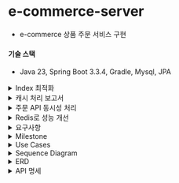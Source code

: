 # e-commerce-server
- e-commerce 상품 주문 서비스 구현

#### 기술 스택
- Java 23, Spring Boot 3.3.4, Gradle, Mysql, JPA

<details>
    <summary>Index 최적화</summary>

### 배경 및 목적
- 자주 조회하는 쿼리와 복잡한 쿼리의 조회 성능을 개선하기 위해 적절한 Index를 적용하려고 한다. 자주 조회하는 쿼리 예시로 장바구니 조회 API를 설정하고, Index 적용 전후의 성능을 비교했다.

### 테스트 준비
- Index 적용에 앞서, userId가 1번인 사용자에게 1,000건의 장바구니 데이터를 추가 하였고, 페이지네이션 처리를 구현했다.

<details>
    <summary>참고: index explain 칼럼에 대해서</summary>

1. id
- 각 쿼리 단계에 고유한 식별자를 부여
- id 값이 클수록 먼저 실행되는 하위 쿼리를 나타내며, 값이 같다면 동시에 실행
2. select_type
- 쿼리의 유형
- 일반적인 값으로는 SIMPLE(단순 쿼리), PRIMARY(기본 쿼리), SUBQUERY(서브쿼리), DERIVED(파생 테이블) 등
3. table
- EXPLAIN이 분석하는 테이블의 이름
4. partitions
- 쿼리에서 접근하는 파티션을 나타낸다.
- 파티셔닝된 테이블에서만 표시
5. type
- 조인 유형을 나타내며, 쿼리 성능을 분석하는 데 중요한 역할을 한다.
- 주된 유형
  - **ALL: 전체 테이블 스캔** 
  - **INDEX: 인덱스 전체 스캔**
  - **RANGE: 범위 조건을 이용한 스캔**
  - **REF: 특정 값으로 조회된 경우**
  - EQ_REF: 조인된 테이블에서 한 번만 조회
  - CONST: 상수처럼 인식하여 단일 행을 조회
6. possible_keys
- MySQL이 사용할 수 있는 인덱스의 목록
- 인덱스를 추가하거나 쿼리 최적화가 필요한지 판단하는 데 유용하다.
7. key
- MySQL이 실제로 선택한 인덱스를 나타낸다.
- NULL일 경우 인덱스를 사용하지 않고 전체 테이블 스캔이 발생한다.
8. key_len
- 사용된 인덱스의 길이를 나타내며, 인덱스를 사용한 정도를 파악할 수 있다.
- 일반적으로 key_len 값이 작을수록 성능이 좋다
9. ref
- 쿼리에서 특정 조건이 인덱스와 어떻게 매칭되는지를 나타낸다.
- 일반적으로 어떤 컬럼 또는 상수가 인덱스 조건에 매칭되는지 보여준다
10.	rows
- MySQL이 필터링 없이 조회할 예상 행 수
- 이 값이 클수록 쿼리 성능이 저하될 가능성이 높다
11.	filtered
- WHERE 조건에 의해 필터링된 예상 비율(%)을 나타낸다.
- 100은 모든 행이 필터링됨을 의미
12.	Extra
- 추가적인 정보
- 주요 값
  - Using index: 인덱스를 통해 필요한 정보가 모두 조회됨.
  - Using where: WHERE 조건이 필요함.
  - Using temporary: 임시 테이블을 사용.
  - Using filesort: 파일 정렬을 사용해 추가 작업 필요.

</details>

### 1. 자주 조회되는 쿼리: 장바구니 조회
```sql
select cart_item.id, cart_item.cart_id, cart_item.product_id, cart_item.quantity
from cart_item
where cart_item.cart_id = 1
limit 20
```

### Index 생성 전 성능 분석
#### cart_item - index
```sql
show index from cart_item
```
![index_1.png](docs/index/index_1.png)

#### explain
![img_11.png](docs/index/index_15.png)
![index_2.png](docs/index/index_2.png)

#### execute
![index_3.png](docs/index/index_3.png)

#### 분석 결과
- Index가 없어서 전체 테이블 스캔이 발생 했으며, 실행 시간이 약 8ms로 측정되었다.

### Index 생성
- Index를 적용하여 cart_id 기준으로 빠른 조회가 가능하게 설정하였다.
```sql
create index cart_item_cart_id_index
    on cart_item (cart_id);
```

### Index 생성 후 성능 분석

#### index
![index_4.png](docs/index/index_4.png)

#### explain
![img_10.png](docs/index/index_14.png)
![index_5.png](docs/index/index_5.png)

#### execute
![index_6.png](docs/index/index_6.png)

#### 분석 결과
- `cart_item_cart_id_index` Index를 통한 쿼리 조회가 수행되었고, 실행 시간이 약 4ms로 줄었다.

### 결과 비교 및 최종 분석
| 항목        | Index 생성 전 | Index 생성 후 |
|-----------|----------|----------|
| 전체 테이블 스캔 | 발생       | 미발생      |
| 실행 시간     | 8ms      | 4ms      |

- 결론: cart_item 테이블에 cart_item_cart_id_index Index를 추가한 결과, 전체 테이블 스캔이 발생하지 않았고, 쿼리 성능이 약 50% 개선되었다.

--- 

### 2. (해당 프로젝트 기준) 복잡한 쿼리: 베스트 상품 조회
```sql
select oi.product_id
from order_item oi
where oi.created_at >= now() - interval 3 day
group by oi.product_id order by count(oi.product_id) desc limit 5
```

### Index 생성 전 성능 분석
#### order_item - index
```sql
show index from cart_item
```
![index_7.png](docs/index/index_7.png)

#### explain
![img_12.png](docs/index/index_16.png)
![index_8.png](docs/index/index_8.png)

#### execute
![index_9.png](docs/index/index_9.png)

#### 분석 결과
- Index가 없어서 전체 테이블 스캔이 발생 했으며, 실행 시간이 약 14ms로 측정되었다.

### Index 생성
- Index를 적용하여 created_at, product_id 기준으로 빠른 조회가 가능하게 설정하였다.
  - Index 생성 근거
    - created_at: 먼저 날짜 필드를 인덱스의 첫 번째 칼럼으로 설정해서 최근 3일 데이터를 빠르게 필터링해서 조회한다.
    - product_id: `group by` 및 `order by` 연산을 최적화하여 자주 조회되는 상위 5개 제품을 효율적으로 추출할 수 있다.
```sql
create index idx_order_item_created_at_product_id on order_item (created_at, product_id);
```

### Index 생성 후 성능 분석

#### index
![index_10.png](docs/index/index_10.png)

#### explain
![index_13.png](docs/index/index_13.png)
![index_11.png](docs/index/index_11.png)

#### execute
![index_12.png](docs/index/index_12.png)

#### 분석 결과
- `idx_order_item_created_at_product_id` Index를 통한 쿼리 조회가 수행되었고, 실행 시간이 약 6ms로 줄었다.

### 결과 비교 및 최종 분석
| 항목        | Index 생성 전 | Index 생성 후 |
|-----------|------------|------------|
| 전체 테이블 스캔 | 발생         | 미발생        |
| 실행 시간     | 14ms       | 6ms        |

- 결론: order_item 테이블에 idx_order_item_created_at_product_id Index를 추가한 결과, 전체 테이블 스캔이 발생하지 않았고, 쿼리 성능이 약 57% 개선되었다.


</details>

<details>
    <summary>캐시 처리 보고서</summary>

### 1. 개요
- 조회 시간이 오래 걸리는 쿼리를 분석하여 캐싱을 통해 성능을 최적화 하고자 한다. 
- 캐싱이 필요한 쿼리와 스프링부트 인메모리 캐시를 통한 성능 개선 방안을 제시하여 효율적인 개선을 해본다
- 또한, 다중 인스턴스 환경에서도 인메모리 캐시로 일관성 유지가 가능한 이유와 제한 사항을 설명한다

### 2. 베스트 상품 조회 API 캐싱 적용
2.1 API 개요
- API 기능: 베스트 상품 조회 API는 주문 개수를 기준으로 상위 5개의 상품 통계 데이터를 조회하여 반환한다.
- 사용 위치: 베스트 상품 영역은 메인 페이지에 배치되어 있어, 사용자들이 페이지를 방문할 때마다 호출될 가능성이 높다.

2.2 캐싱 적용 이유
- 트래픽 부담 완화: 메인 페이지에 공통적으로 노출되는 영역이기 때문에 API 호출 빈도가 높아질 가능성이 크다. 이를 통해 불필요한 데이터베이스 부하를 줄일 수 있다.
- 실시간 정확도 요구 사항 완화: 베스트 상품 영역은 반드시 매 초마다 실시간 데이터로 보여줄 필요가 없다고 가정한다. 따라서 약간의 시차가 발생해도 사용자 경험에 큰 영향을 미치지 않으므로, 5분 주기로 데이터를 갱신해도 충분히 요구 사항을 충족할 수 있다.
- 효율적인 리소스 사용: 캐싱을 통해 동일한 데이터 요청을 줄임으로써 서버 자원의 효율성을 높이고 응답 속도를 개선한다.

2.3 캐싱 적용 방안
- 캐시 저장소: Spring Boot의 인메모리 캐시를 사용하여 캐싱 데이터를 저장한다. 다중 인스턴스 환경에서도 일정 수준의 일관성을 유지하도록 TTL을 설정하고, 약간의 시차를 허용하여 데이터를 갱신한다.
> 스프링에서 로컬 캐시 구현을 위해 여러가지 옵션(ConcurrentHashMap, Caffeine, ehcache, Guava 등)이 있는데 그 중에서 caffeine 라이브러리를 선택했다.
> 
> **선택 근거** 
> 
> 스프링에서 기본으로 사용되는 캐시는 ConcurrentMapCache인데 TTL 설정을 위해서는 직접 구현해야 한다. 오로지 TTL 구현 때문에 caffeine 라이브러리를 선택하고 싶지 않았으나 성능 차이도 크게 있어 caffeine을 선택했다. 
> ![img_1.png](docs/caffeine-benchmark-2.png)
> ![img.png](docs/caffeine-benchmark-1.png)
- TTL(Time-to-Live): 5분으로 설정하여 데이터가 5분마다 갱신되도록 한다. 이 주기는 서버 리소스 최적화와 사용자 경험을 균형 있게 맞추기 위해 설정되었다.

2.4 외부의 중앙 캐시를 사용하지 않고 인메모리 캐시를 사용한 이유

**1. 데이터 실시간 정확도에 대한 요구가 낮음**
- 베스트 상품과 같은 데이터는 최신성이 요구되지만 완전한 실시간 일관성이 필요하지 않기 때문에, TTL을 설정한 인메모리 캐시로도 충분히 성능을 향상할 수 있다.

**2. 외부 의존성 최소화 및 비용 절감**
- Redis같은 외부 분산 캐시 서버를 추가로 도입할 경우 운영 비용이 증가하고, 인프라 관리도 복잡해진다.

**3. 낮은 시스템 부하와 간단한 구성 요구**
- 인메모리 캐시는 빠르게 접근할 수 있어 간단한 구성으로도 높은 성능을 제공할 수 있다.
- 특히 다중 인스턴스에서 트래픽 부하가 낮거나 캐시 데이터 일관성에 민감하지 않은 경우, 별도의 분산 캐시를 도입하는 것보다 인메모리 캐시로 성능을 높이는 것이 더 실용적이다.

**4. 캐시 갱신 주기를 통한 자연스러운 데이터 동기화**
- 인메모리 캐시에 TTL을 5분으로 설정하여 데이터가 주기적으로 갱신되도록 하면, 데이터 동기화 문제를 어느 정도 해결할 수 있다.
- 각 인스턴스가 독립적으로 캐싱하고, TTL로 자동 갱신을 적용하므로 데이터가 일관되게 갱신된다. 이 방식은 다중 인스턴스 환경에서 데이터 일관성 유지의 간단한 방법으로, 캐시 동기화 요구가 낮은 시스템에 효과적이다.

2.5 성능
> JMeter 부하테스트 도구를 활용해서 성능을 측정했음 

시나리오: 1000명이 1초 안에 1000번 베스트 상품 조회 API 요청
- 캐싱 적용 전
    - 최대 응답 시간 808ms
    - 평균 응답 시간 340ms
    - 1000번의 데이터베이스 부하
![img.png](docs/before-cache.png)
- 캐싱 적용 후
  - 최대 응답 시간 5ms
  - 평균 응답 시간 1ms
  - 데이터베이스 부하 감소
![img.png](docs/after-cache.png)
![img.png](docs/best-api-after-caching-log.png)
### 3. 성능 개선 효과 분석
- 기대 효과: 캐싱 적용으로 인한 응답 시간 단축과 함께, API 호출 빈도 감소로 데이터베이스의 부하가 줄어들어 시스템 전체 성능이 개선될 것으로 예상된다. 이를 통해 사용자에게 더 빠르고 안정적인 서비스 경험을 제공할 수 있다.
- 약간의 데이터 시차 허용: 5분 TTL을 설정한 인메모리 캐시 사용으로 인해 인스턴스 간 데이터 갱신이 완벽히 일치하지 않더라도, 실시간 정확도가 크게 요구되지 않는 서비스 특성상 사용자 경험에 문제를 일으키지 않는다.

### 4. 결론 및 향후 계획
- 본 보고서에서는 베스트 상품 조회 API에 인메모리 캐싱을 적용하여 성능을 개선하는 방안을 제시했다. 추후 실제 성능 지표를 확인하고 필요시 TTL 주기를 조정하거나 다른 캐싱 전략(예: 분산 캐시, 메시지 브로커 활용)을 검토할 예정이다.

</details>

<details>
    <summary>주문 API 동시성 처리</summary>

### 시나리오: [주문] 1000명이 재고 100개 있는 상품 동시 구매 요청
- 1000명이 재고 100개 있는 상품을 동시에 구매 요청하는 상황은 "**충돌이 빈번하게**" 일어나는 상황이기 때문에 비관적락으로 구현했다.
  - **만약에 낙관적락으로 구현하면?**
    - 최초 커밋 1명은 통과하고 버전을 변경한다. 
    - 그리고 이후의 남은 999명은 업데이트 시점에 버전이 변경됐기 때문에 취소되고 애플리케이션 오류 처리 로직에 따라 다시 재시도 요청을 해야한다. 
    - 그리고 다음 한 명이 요청을 처리하게 되고 남은 998명은 다시 새로운 버전을 읽고 재시도를 해야한다... (반복)
- 비관적락이 정상적으로 걸려 오차 없이 90% 실패한 걸 확인할 수 있었음

### 비관적락
summary report 
![img.png](docs/lock-summary-report.png)

aggregate report
![img_1.png](docs/lock-aggregate-report.png)

response time graph
![img_2.png](docs/lock-reponse-time-graph.png)


### 낙관적락과 비관적락 그리고 분산락
"동시에 데이터를 수정하는 일이 빈번하게 일어나는가?"
- 일반적으로 적다면 낙관적락, 많다면 비관적락을 사용한다
  - 낙관적락으로 우선 구현하고 충돌이 많이 발생한다면 비관적락
  - 그리고 분산 환경에서의 문제, DB 부하의 의존성을 줄이기 위해 Zookeeper, Redis를 이용한 분산락을 고려할 수 있음

#### 낙관적락
- 충돌이 적다는 가정 하에 데이터 접근 시 잠금을 걸지 않음. 대신 데이터 업데이트할 때 버전 정보를 비교해서 충돌이 발생 했는지 확인한다.
- **낙관적락은 단순히 충돌을 감지할 뿐이다.**
  - 동시 요청이 왔을 때 최초 커밋 외에 그 이후 커밋도 반영되어야 한다면 추가적인 핸들링이 필요하다.
- 장점
  - 데이터베이스 레벨에서의 락인 비관적락과는 달리 낙관적락은 애플리케이션 레벨에서의 락이기 때문에 성능적인 측면에서 이점이 있음
- 단점
  - 재시도 로직을 직접 작성해야 함
  - 충돌이 많아짐에 따라 비용이 증가한다.
    - 충돌이 빈번하게 일어나는 상황에서 낙관적락을 사용하게 된다면 모든 요청이 완료될 때까지 재시도를 수행한다. 따라서 데이터베이스에 많은 요청을 보내게 된다.
    - 충돌이 많아짐 -> race condition(둘 이상의 스레드가 데이터에 접근함으로써 생기는 문제)이 빈번하게 발생하는 것을 의미

#### 비관적락
- 출돌이 발생할 확률이 높다고 가정하고 데이터에 액세스 하기 전에 먼저 락을 걸어 충돌을 예방하는 방식
- DB 트랜잭션을 이용해서 충돌을 예방하는 것
- 트랜잭션이 시작될 때 데이터베이스 레벨에서 shared lock 또는 exclusive lock을 걸고 시작하는 방법
  - shared lock이 잡혀 있으면?
    - a 트랜잭션에서 shared lock을 먼저 잡았다면 b 트랜잭션에서는 수정하지 못함
      - a 트랜잭션이 종료(commit)되어야 b 트랜잭션에서 수정할 수 있음
  - exclusive lock이 잡혀 있으면?
    - a 트랜잭션에서 exclusive lock을 먼저 잡았다면 b 트랜잭션이서는 읽지도 못함
      - a 트랜잭션이 종료(commit)되어야 b 트랜잭션에서 읽을 수 있음
- 장점
  - 데이터에 대한 접근을 제어하기 때문에 데이터의 일관성과 무결성을 강력하게 보장할 수 있다
- 단점
  - 데이터베이스 락 자체가 비용이다.
  - 잠금을 설정한 상태에서 해당 트랜잭션의 작업이 오래 걸리면 다른 트랜잭션들이 대기하게 되어 시스템 성능이 저하될 수 있다.

#### 분산락
- 분산 환경에서 여러 대의 서버와 여러 데이터베이스 간의 동시성을 관리하는데 사용(분산 환경에서만 사용할 수 있는 건 아님)
- 왜 분산 환경에서 비관적락보다는 분산락을 쓰는 게 효과적일까?
  - 성능 저하: 분산된 서버와 네트워크 사이에 비관적 락을 사용하면 락 설정 및 해제 과정이 지연될 수 있어 성능이 저하될 수 있다. 
  - 데드락: 한 서버가 락을 걸고 다른 서버들도 동일한 데이터에 접근하려 하면 서로 기다리면서 멈추는 데드락이 발생할 수 있다.
  - 네트워크 문제: 네트워크가 일시적으로 끊기는 경우, 한 서버가 락을 걸어도 다른 서버는 모를 수도 있다. 이로 인해 동시에 같은 데이터를 수정하게 되어 데이터 불일치 문제가 발생할 수 있다.
</details>

<details>
    <summary>Redis로 성능 개선</summary>

- 재고 조회 시 비관적락이 걸려 있어 대기 시간이 발생하고, 데이터베이스 부하 문제가 있음
- 따라서 상품 재고 정보를 캐싱 처리를 하고 비관적락에서 분산락으로 개선해보려고 한다.
- Redis를 활용함으로써 멀티 인스턴스 환경에서도 재고 관리가 되고, 데이터베이스 부하도 많이 줄 것으로 예상이 된다. 

</details> 

<details>
    <summary>요구사항</summary>

### Requirements
- 아래 4가지 API 구현
    - 포인트 충전 / 조회 API
    - 상품 조회 API
    - 주문 / 결제 API
    - 인기 판매 상품 조회 API
- 단위 테스트 작성 
- 멀티 인스턴스 환경 및 동시성 이슈 고려 

### API Specs

1️⃣**잔액 충전 / 조회 API**
- 결제에 사용될 금액을 충전하는 API 를 작성한다
- 사용자 식별자 및 충전할 금액을 받아 잔액을 충전한다
- 사용자 식별자를 통해 해당 사용자의 잔액을 조회한다

2️⃣**상품 조회 API**
- 상품 정보 ( ID, 이름, 가격, 잔여 수량 )을 조회하는 API 를 작성한다
- 조회 시점의 상품 별 잔여 수량이 정확해야 한다

3️⃣**주문 / 결제 API**
- 사용자 식별자와 (상품 ID, 수량) 목록을 입력 받아 주문하고 결제를 수행하는 API 를 작성한다
- 결제는 기 충전된 잔액을 기반으로 수행하며 성공할 시 잔액을 차감해야 한다
- 데이터 분석을 위해 결제 성공 시에 실시간으로 주문 정보를 데이터 플랫폼에 전송한다

4️⃣**상위 상품 조회 API**
- 최근 3일간 가장 많이 팔린 상위 5개 상품 정보를 제공하는 API 를 작성한다

5️⃣**장바구니 관리**
- 사용자는 구매 이전에 관심 있는 상품들을 장바구니에 추가할 수 있다
- 사용자는 장바구니 조회 및 장바구니에 담긴 상품을 삭제할 수 있다
</details>


<details>
    <summary>Milestone</summary>

![milestone.png](docs/milestone.png)

### 1주차(2024-10-6~2024-10-11)
[issue1: 프로젝트 시작 및 초기 설정](https://github.com/wisdom08/ecommerce/issues/1#issue-2578965010)
- 요구사항 정리 및 마일스톤 작성
- 시퀀스 다이어그램
- ERD 설계
- 스웨거 셋팅 및 API 명세 작성
- mock API 작성
### 2주차(2024-10-12~2024-10-18)
[issue2: 기능 구현](https://github.com/wisdom08/ecommerce/issues/2#issue-2578965698)
- 포인트 조회/충전 API
- 상품 정보 조회 API
- 포인트 기반으로 하는 상품 주문 API
- 인기 판매 상품 조회 API
- 장바구니 조회/추가/삭제 API

### 3주차(2024-10-19~2024-10-25)
[issue3: 기능 고도화 및 리팩토링](https://github.com/wisdom08/ecommerce/issues/3#issue-2578965908)
- 주문 정보 -> 데이터 플랫폼(애플리케이션 외부)로 전송
- 동시에 여러 주문이 들어왔을 때 유저의 보유 잔고에 대한 동시성 처리
- 각 상품의 재고 관리가 정상적으로 이루어져서 잘못된 주문이 발생하지 않도록 처리
- 조회 시점의 상품 별 잔여 수량이 정확하도록 처리

</details>


<details>
    <summary>Use Cases</summary>

![usecase.png](docs/usecase.png)
</details>


<details>
    <summary>Sequence Diagram</summary>

### 포인트
![포인트_조회.png](docs/sequence-diagrams/포인트_조회.png)
![포인트_충전.png](docs/sequence-diagrams/포인트_충전.png)

### 상품
![상품_조회.png](docs/sequence-diagrams/상품_조회.png)
![인기판매상품_조회.png](docs/sequence-diagrams/인기판매상품_조회.png)


### 주문 결제
![주문_결제.png](docs/sequence-diagrams/주문_결제.png)

### 장바구니

![장바구니_조회.png](docs/sequence-diagrams/장바구니_조회.png)
![장바구니_추가.png](docs/sequence-diagrams/장바구니_추가.png)
![장바구니_삭제.png](docs/sequence-diagrams/장바구니_삭제.png)
</details>


<details>
    <summary>ERD</summary>

![erd.png](/docs/erd.png)
</details>


<details>
    <summary>API 명세</summary>

OpenAPI: http://localhost:8080/docs
![openAPI.png](docs/openAPI.png)

### 공통 api path
- `/api/v1/`

## 상품 /products

### 상품 조회 GET /{productId}
- response
```json
{
  "productId": 1,
  "name": "MOCK_PRODUCT_1",
  "price": 100000,
  "stock": 100
}
```

### 인기 상품 조회 GET /best
- response
```json
[
  {
    "productId": 1,
    "name": "MOCK_PRODUCT_1",
    "price": 100000,
    "stock": 100
  },
  {
    "productId": 1,
    "name": "MOCK_PRODUCT_2",
    "price": 200000,
    "stock": 200
  }
]
```

---

## 장바구니 /carts

### 장바구니 삭제 DELETE /{cartId}
- request
```json
{
  "userId": 2,
  "cartId": 2
}
```
- response: 장바구니에 담긴 상품 중 선택한 상품 제거 후 남은 장바구니 정보 반환
```json
[
  {
    "userId": 2,
    "productId": 1,
    "cartId": 1,
    "productName": "MOCK_PRODUCT_NAME_1",
    "quantity": 1
  }
]
```

### 장바구니 추가 PATCH /{productId}
- response: 장바구니에 상품 추가 후 전체 장바구니 정보 반환
```json
[
  {
    "userId": 1,
    "productId": 1,
    "cartId": 1,
    "productName": "MOCK_PRODUCT_NAME_1",
    "quantity": 1
  },
  {
    "userId": 2,
    "productId": 2,
    "cartId": 2,
    "productName": "MOCK_PRODUCT_NAME_2",
    "quantity": 2
  },
  {
    "userId": 3,
    "productId": 5,
    "cartId": 3,
    "productName": "MOCK_PRODUCT_NAME_3",
    "quantity": 3
  }
]
```

### 장바구니 조회 GET /{userId}
- response
```json
[
  {
    "userId": 1,
    "productId": 1,
    "cartId": 1,
    "productName": "MOCK_PRODUCT_NAME_1",
    "quantity": 1
  },
  {
    "userId": 1,
    "productId": 2,
    "cartId": 2,
    "productName": "MOCK_PRODUCT_NAME_2",
    "quantity": 2
  }
]
```

---

### 주문/결제 PATCH /points
- request
```json
{
  "userId": 0,
  "productId": 0
}
```
- response
```json
{
  "userId": 0,
  "productId": 0,
  "orderId": 1,
  "totalAmount": 10
}

```

--- 

### 포인트 조회
- GET /points/{userId}
- response
```json
{
  "userId": 0,
  "pointToCharge": 0
}
```

- response

### 포인트 충전
- PATCH /points/{userId}
- request
```json
{
  "userId": 0,
  "pointToCharge": 0
}
```
- response
```json
{
  "userId": 0,
  "totalPoint": 0
}
```

---
</details>